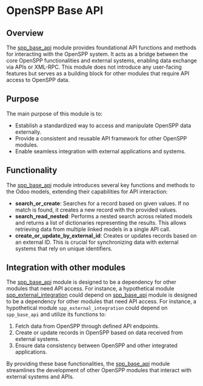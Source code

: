 # OpenSPP Base API

## Overview

The [spp_base_api](spp_base_api) module provides foundational API functions and methods for interacting with the OpenSPP system. It acts as a bridge between the core OpenSPP functionalities and external systems, enabling data exchange via APIs or XML-RPC. This module does not introduce any user-facing features but serves as a building block for other modules that require API access to OpenSPP data.

## Purpose

The main purpose of this module is to:

- Establish a standardized way to access and manipulate OpenSPP data externally.
- Provide a consistent and reusable API framework for other OpenSPP modules.
- Enable seamless integration with external applications and systems.

## Functionality

The [spp_base_api](spp_base_api) module introduces several key functions and methods to the Odoo models, extending their capabilities for API interaction:

- **search_or_create**:  Searches for a record based on given values. If no match is found, it creates a new record with the provided values.
- **search_read_nested**:  Performs a nested search across related models and returns a list of dictionaries representing the results. This allows retrieving data from multiple linked models in a single API call.
- **create_or_update_by_external_id**: Creates or updates records based on an external ID. This is crucial for synchronizing data with external systems that rely on unique identifiers.

## Integration with other modules

The [spp_base_api](spp_base_api) module is designed to be a dependency for other modules that need API access. For instance, a hypothetical module [spp_external_integration](spp_external_integration) could depend on [spp_base_api](spp_base_api) module is designed to be a dependency for other modules that need API access. For instance, a hypothetical module `spp_external_integration` could depend on `spp_base_api` and utilize its functions to:

1. Fetch data from OpenSPP through defined API endpoints.
2. Create or update records in OpenSPP based on data received from external systems.
3. Ensure data consistency between OpenSPP and other integrated applications.

By providing these base functionalities, the [spp_base_api](spp_base_api) module streamlines the development of other OpenSPP modules that interact with external systems and APIs. 
